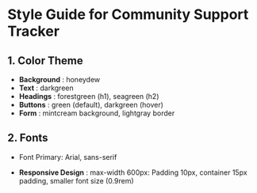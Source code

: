 # Style Guide for Community Support Tracker

## 1. Color Theme
- **Background** : honeydew
- **Text** : darkgreen
- **Headings** : forestgreen (h1), seagreen (h2)
- **Buttons** : green (default), darkgreen (hover)
- **Form** : mintcream background, lightgray border


## 2. Fonts
- Font
Primary: Arial, sans-serif


- **Responsive Design** : max-width 600px: Padding 10px, container 15px padding, smaller font size (0.9rem)





